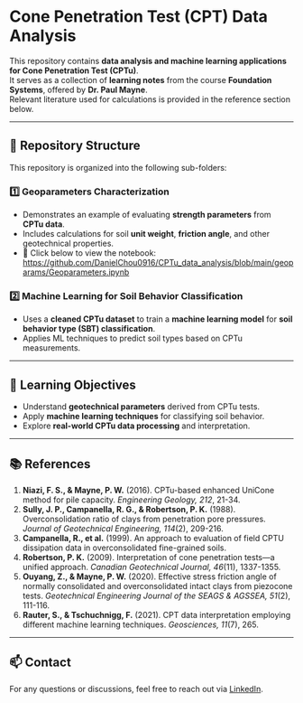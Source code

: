 # Cone Penetration Test (CPT) Data Analysis

This repository contains **data analysis and machine learning applications for Cone Penetration Test (CPTu)**.  
It serves as a collection of **learning notes** from the course **Foundation Systems**, offered by **Dr. Paul Mayne**.  
Relevant literature used for calculations is provided in the reference section below.

---

## 📂 Repository Structure

This repository is organized into the following sub-folders:

### **1️⃣ Geoparameters Characterization**
   - Demonstrates an example of evaluating **strength parameters** from **CPTu data**.  
   - Includes calculations for soil **unit weight**, **friction angle**, and other geotechnical properties.
   - 📌 Click below to view the notebook:
   https://github.com/DanielChou0916/CPTu_data_analysis/blob/main/geoparams/Geoparameters.ipynb


### **2️⃣ Machine Learning for Soil Behavior Classification**
   - Uses a **cleaned CPTu dataset** to train a **machine learning model** for **soil behavior type (SBT) classification**.  
   - Applies ML techniques to predict soil types based on CPTu measurements.

---

## 📖 Learning Objectives
- Understand **geotechnical parameters** derived from CPTu tests.
- Apply **machine learning techniques** for classifying soil behavior.
- Explore **real-world CPTu data processing** and interpretation.

---

## 📚 References

1. **Niazi, F. S., & Mayne, P. W.** (2016). CPTu-based enhanced UniCone method for pile capacity. *Engineering Geology, 212*, 21-34.  
2. **Sully, J. P., Campanella, R. G., & Robertson, P. K.** (1988). Overconsolidation ratio of clays from penetration pore pressures. *Journal of Geotechnical Engineering, 114*(2), 209-216.  
3. **Campanella, R., et al.** (1999). An approach to evaluation of field CPTU dissipation data in overconsolidated fine-grained soils.  
4. **Robertson, P. K.** (2009). Interpretation of cone penetration tests—a unified approach. *Canadian Geotechnical Journal, 46*(11), 1337-1355.  
5. **Ouyang, Z., & Mayne, P. W.** (2020). Effective stress friction angle of normally consolidated and overconsolidated intact clays from piezocone tests. *Geotechnical Engineering Journal of the SEAGS & AGSSEA, 51*(2), 111-116.  
6. **Rauter, S., & Tschuchnigg, F.** (2021). CPT data interpretation employing different machine learning techniques. *Geosciences, 11*(7), 265.  

---

## 📫 Contact

For any questions or discussions, feel free to reach out via [LinkedIn](https://linkedin.com/in/daniel-t-chou-1b51661b2).
